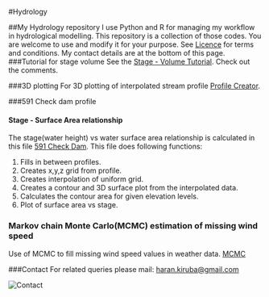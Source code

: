 #Hydrology

##My Hydrology  repository
I use Python and R for managing my workflow in hydrological modelling. This repository is a collection of those codes. You are welcome to use and modify it for your purpose. See [Licence](../master/LICENSE) for terms and conditions.
My contact details are at the bottom of this page.
###Tutorial for stage volume
See the [Stage - Volume Tutorial](../master/stage_volume_tutorial.py).
Check out the comments.  

###3D plotting
For 3D plotting of interpolated stream profile  [Profile Creator](../master/profile_creator.py).

###591 Check dam profile
#### Stage - Surface Area relationship
The stage(water height) vs water surface area relationship is calculated in this file [591 Check Dam](../master/profile_creator_591.py).
This file does following functions:
 1. Fills in between profiles.
 2. Creates x,y,z grid from profile.
 3. Creates interpolation of uniform grid.
 4. Creates a contour and 3D surface plot from the interpolated data.
 5. Calculates the contour area for given elevation levels.
 6. Plot of surface area vs stage.

### Markov chain Monte Carlo(MCMC) estimation of missing wind speed
Use of MCMC to fill missing wind speed values in weather data. [MCMC](../master/wind_speed_had_mcmc.py) 

###Contact
For related queries please mail: haran.kiruba@gmail.com

![Contact](http://i.imgur.com/C9rENMG.png)